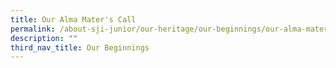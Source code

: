 ```yaml
---
title: Our Alma Mater's Call
permalink: /about-sji-junior/our-heritage/our-beginnings/our-alma-maters-call/
description: ""
third_nav_title: Our Beginnings
---
```

